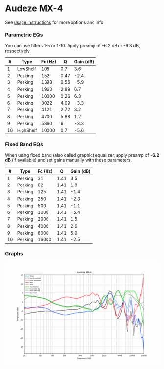 # Audeze MX-4
See [usage instructions](https://github.com/jaakkopasanen/AutoEq#usage) for more options and info.

### Parametric EQs
You can use filters 1-5 or 1-10. Apply preamp of -6.2 dB or -6.3 dB, respectively.

|   # | Type      |   Fc (Hz) |    Q |   Gain (dB) |
|-----|-----------|-----------|------|-------------|
|   1 | LowShelf  |       105 | 0.7  |         3.6 |
|   2 | Peaking   |       152 | 0.47 |        -2.4 |
|   3 | Peaking   |      1398 | 0.56 |        -5.9 |
|   4 | Peaking   |      1963 | 2.89 |         6.7 |
|   5 | Peaking   |     10000 | 0.26 |         6.3 |
|   6 | Peaking   |      3022 | 4.09 |        -3.3 |
|   7 | Peaking   |      4121 | 2.72 |         3.2 |
|   8 | Peaking   |      4700 | 5.88 |         1.2 |
|   9 | Peaking   |      5860 | 6    |        -3.3 |
|  10 | HighShelf |     10000 | 0.7  |        -5.6 |

### Fixed Band EQs
When using fixed band (also called graphic) equalizer, apply preamp of **-6.2 dB** (if available) and set gains manually with these parameters.

|   # | Type    |   Fc (Hz) |    Q |   Gain (dB) |
|-----|---------|-----------|------|-------------|
|   1 | Peaking |        31 | 1.41 |         3.5 |
|   2 | Peaking |        62 | 1.41 |         1.8 |
|   3 | Peaking |       125 | 1.41 |        -1.4 |
|   4 | Peaking |       250 | 1.41 |        -2.3 |
|   5 | Peaking |       500 | 1.41 |        -1.1 |
|   6 | Peaking |      1000 | 1.41 |        -5.4 |
|   7 | Peaking |      2000 | 1.41 |         1.5 |
|   8 | Peaking |      4000 | 1.41 |         2.6 |
|   9 | Peaking |      8000 | 1.41 |         5.9 |
|  10 | Peaking |     16000 | 1.41 |        -2.5 |

### Graphs
![](./Audeze%20MX-4.png)
